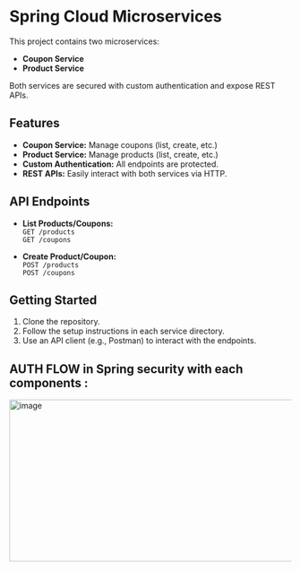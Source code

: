 # Spring Cloud Microservices

This project contains two microservices:

- **Coupon Service**
- **Product Service**

Both services are secured with custom authentication and expose REST APIs.

## Features

- **Coupon Service:** Manage coupons (list, create, etc.)
- **Product Service:** Manage products (list, create, etc.)
- **Custom Authentication:** All endpoints are protected.
- **REST APIs:** Easily interact with both services via HTTP.

## API Endpoints

- **List Products/Coupons:**  
    `GET /products`  
    `GET /coupons`

- **Create Product/Coupon:**  
    `POST /products`  
    `POST /coupons`

## Getting Started

1. Clone the repository.
2. Follow the setup instructions in each service directory.
3. Use an API client (e.g., Postman) to interact with the endpoints.

## AUTH FLOW in Spring security with each components : 
   
   <img width="1064" height="289" alt="image" src="https://github.com/user-attachments/assets/0c63bdef-4c16-4550-9745-424fcbdd05c4" />


